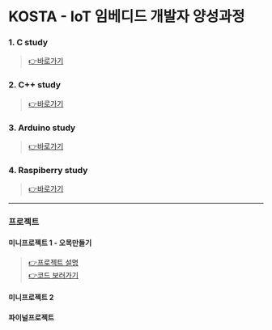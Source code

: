 # KOSTA - IoT 임베디드 개발자 양성과정 

### 1. C study
> [👉바로가기](https://github.com/greenhelix/KostaIoT/tree/master/kosta_c_study/kostaCStudy)
### 2. C++ study
> [👉바로가기](https://github.com/greenhelix/KostaIoT/tree/master/kosta_cpp_study)
### 3. Arduino study
> [👉바로가기]()
### 4. Raspiberry study
> [👉바로가기]()
----

### 프로젝트 

#### 미니프로젝트 1 - 오목만들기
> [👉프로젝트 설명](https://www.notion.so/hiawath/1-0ea798ddd77c4f4db6e0215b8ae83418) \
> [👉코드 보러가기](https://github.com/didoidle/cpp_go_pj/tree/Bullet_IK)
#### 미니프로젝트 2 

#### 파이널프로젝트 

